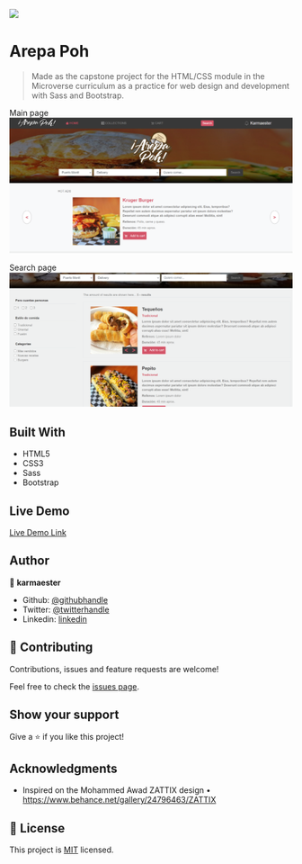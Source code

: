 ![](https://img.shields.io/badge/Microverse-blueviolet)

# Arepa Poh

> Made as the capstone project for the HTML/CSS module in the Microverse curriculum as a practice for web design and development with Sass and Bootstrap.

Main page
![screenshot](./screenshot.png)

Search page
![screenshot](./screenshot2.png)


## Built With

- HTML5
- CSS3
- Sass
- Bootstrap

## Live Demo

[Live Demo Link](https://karmaester.github.io/Capstone-HTML-CSS/.)

## Author

👤 **karmaester**

- Github: [@githubhandle](https://github.com/karmaester)
- Twitter: [@twitterhandle](https://twitter.com/karmaendlich)
- Linkedin: [linkedin](https://www.linkedin.com/in/khristian-rojas/)

## 🤝 Contributing

Contributions, issues and feature requests are welcome!

Feel free to check the [issues page](https://github.com/karmaester/Capstone-HTML-CSS/issues).

## Show your support

Give a ⭐️ if you like this project!

## Acknowledgments

- Inspired on the Mohammed Awad ZATTIX design
• https://www.behance.net/gallery/24796463/ZATTIX

## 📝 License

This project is [MIT](https://github.com/karmaester/Capstone-HTML-CSS/blob/site-making/LICENSE) licensed.
